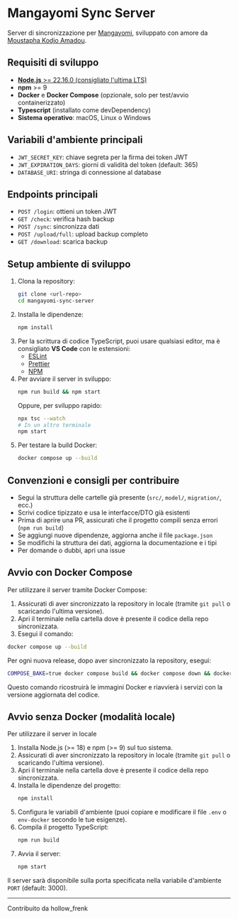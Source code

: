 # Mangayomi Sync Server

Server di sincronizzazione per [Mangayomi](https://github.com/kodjodevf/mangayomi), sviluppato con amore da [Moustapha Kodjo Amadou](https://github.com/kodjodevf).

## Requisiti di sviluppo
- [**Node.js** >= 22.16.0 (consigliato l'ultima LTS)](https://nodejs.org/en/download)
- **npm** >= 9
- **Docker** e **Docker Compose** (opzionale, solo per test/avvio containerizzato)
- **Typescript** (installato come devDependency)
- **Sistema operativo**: macOS, Linux o Windows

## Variabili d'ambiente principali
- `JWT_SECRET_KEY`: chiave segreta per la firma dei token JWT
- `JWT_EXPIRATION_DAYS`: giorni di validità del token (default: 365)
- `DATABASE_URI`: stringa di connessione al database

## Endpoints principali
- `POST /login`: ottieni un token JWT
- `GET /check`: verifica hash backup
- `POST /sync`: sincronizza dati
- `POST /upload/full`: upload backup completo
- `GET /download`: scarica backup

## Setup ambiente di sviluppo

1. Clona la repository:
   ```bash
   git clone <url-repo>
   cd mangayomi-sync-server
   ```
2. Installa le dipendenze:
   ```bash
   npm install
   ```
3. Per la scrittura di codice TypeScript, puoi usare qualsiasi editor, ma è consigliato **VS Code** con le estensioni:
   - [ESLint](https://marketplace.visualstudio.com/items?itemName=dbaeumer.vscode-eslint)
   - [Prettier](https://marketplace.visualstudio.com/items?itemName=esbenp.prettier-vscode)
   - [NPM](https://marketplace.visualstudio.com/items?itemName=idered.npm)
4. Per avviare il server in sviluppo:
   ```bash
   npm run build && npm start
   ```
   Oppure, per sviluppo rapido:
   ```bash
   npx tsc --watch
   # In un altro terminale
   npm start
   ```
5. Per testare la build Docker:
   ```bash
   docker compose up --build
   ```

## Convenzioni e consigli per contribuire
- Segui la struttura delle cartelle già presente (`src/`, `model/`, `migration/`, ecc.)
- Scrivi codice tipizzato e usa le interfacce/DTO già esistenti
- Prima di aprire una PR, assicurati che il progetto compili senza errori (`npm run build`)
- Se aggiungi nuove dipendenze, aggiorna anche il file `package.json`
- Se modifichi la struttura dei dati, aggiorna la documentazione e i tipi
- Per domande o dubbi, apri una issue

## Avvio con Docker Compose

Per utilizzare il server tramite Docker Compose:

1. Assicurati di aver sincronizzato la repository in locale (tramite `git pull` o scaricando l'ultima versione).
2. Apri il terminale nella cartella dove è presente il codice della repo sincronizzata.
3. Esegui il comando:

```bash
docker compose up --build
```

Per ogni nuova release, dopo aver sincronizzato la repository, esegui:

```bash
COMPOSE_BAKE=true docker compose build && docker compose down && docker compose up -d
```

Questo comando ricostruirà le immagini Docker e riavvierà i servizi con la versione aggiornata del codice.

## Avvio senza Docker (modalità locale)

Per utilizzare il server in locale

1. Installa Node.js (>= 18) e npm (>= 9) sul tuo sistema.
2. Assicurati di aver sincronizzato la repository in locale (tramite `git pull` o scaricando l'ultima versione).
3. Apri il terminale nella cartella dove è presente il codice della repo sincronizzata.
4. Installa le dipendenze del progetto:
   ```bash
   npm install
   ```
5. Configura le variabili d'ambiente (puoi copiare e modificare il file `.env` o `env-docker` secondo le tue esigenze).
6. Compila il progetto TypeScript:
   ```bash
   npm run build
   ```
7. Avvia il server:
   ```bash
   npm start
   ```

Il server sarà disponibile sulla porta specificata nella variabile d'ambiente `PORT` (default: 3000).

---

Contribuito da hollow_frenk
